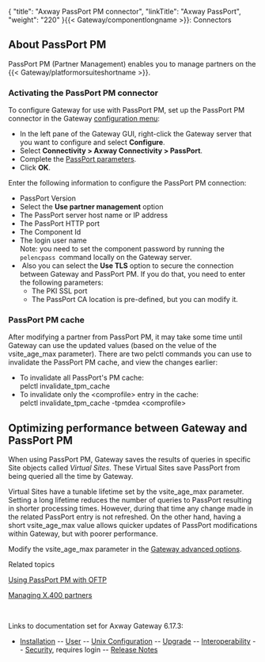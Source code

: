 {
    "title": "Axway PassPort PM connector",
    "linkTitle": "Axway PassPort",
    "weight": "220"
}{{< Gateway/componentlongname  >}}: Connectors

## About PassPort PM

PassPort PM (Partner Management) enables you to manage partners on the {{< Gateway/platformorsuiteshortname  >}}.

### Activating the PassPort PM connector

To configure Gateway for use with PassPort PM, set up the PassPort PM connector in the Gateway [configuration menu](../../configuration_start_here/config_procedure#Configuring_Gateway):

-   In the left pane of the Gateway GUI, right-click the Gateway server that you want to configure and select **Configure**.
-   Select <span style="font-weight: bold;">Connectivity > Axway Connectivity > PassPort</span>.
-   Complete the [PassPort parameters](../../configuration_start_here/config_connectors#olh_connectivity_passport).
-   Click <span style="font-weight: bold;">OK</span>.

Enter the following information to configure the PassPort PM connection:

-   <span class="mc-variable suite_variables.PassPortName variable">PassPort</span> Version
-   Select the **Use partner management** option
-   The <span class="mc-variable suite_variables.PassPortName variable">PassPort</span> server host name or IP address
-   The <span class="mc-variable suite_variables.PassPortName variable">PassPort</span> HTTP port
-   The Component Id
-   The login user name  
    Note: you need to set the component password by running the `pelencpass `command locally on the <span class="mc-variable axway_variables.Component_Short_Name variable">Gateway</span> server.
-    Also you can select the **Use TLS** option to secure the connection between <span class="mc-variable axway_variables.Component_Short_Name variable">Gateway</span> and PassPort PM. If you do that, you need to enter the following parameters:
    -   The PKI SSL port
    -   The <span class="mc-variable suite_variables.PassPortName variable">PassPort</span> CA location is pre-defined, but you can modify it.

<span id="PassPort_PM_cache"></span>

### PassPort PM cache

After modifying a partner from PassPort PM, it may take some time until Gateway can use the updated values (based on the velue of the <span class="code">vsite\_age\_max </span>parameter). There are two <span class="code">pelctl </span>commands you can use to invalidate the PassPort PM cache, and view the changes earlier:

-   <span class="code"></span>To invalidate all PassPort's PM cache:<span class="code">  
    pelctl invalidate\_tpm\_cache </span>  
-   To invalidate only the &lt;comprofile> entry in the cache<span class="code">:  
    pelctl invalidate\_tpm\_cache -tpmdea &lt;comprofile> </span>

## Optimizing performance between Gateway and PassPort PM

When using PassPort PM, Gateway saves the results of queries in specific Site objects called <span style="font-style: italic;">Virtual Sites</span>. These Virtual Sites save PassPort from being queried all the time by Gateway.

Virtual Sites have a tunable lifetime set by the <span class="code">vsite\_age\_max</span> parameter. Setting a long lifetime reduces the number of queries to PassPort resulting in shorter processing times. However, during that time any change made in the related PassPort entry is not refreshed. On the other hand, having a short <span class="code">vsite\_age\_max</span> value allows quicker updates of PassPort modifications within Gateway, but with poorer performance.

Modify the <span class="code">vsite\_age\_max</span> parameter in the [Gateway advanced options](../../configuration_start_here/config_gateway_paras#Advanced_parameters).

Related topics

[Using PassPort PM with OFTP](../../protocols_about/oftp_about/oftp_and_passport_pm)

[Managing X.400 partners](../x400_about/x400_managing_partners)

 

Links to documentation set for Axway Gateway <span class="mc-variable axway_variables.Release_Number variable">6.17.3</span>:

-   [Installation](/bundle/Gateway_6173_InstallationGuide_allOS_en_HTML5/page/Content/start_page.htm) -- [User](/bundle/Gateway_6173_UsersGuide_allOS_en_HTML5/page/Content/start_page.htm) -- [Unix Configuration](/bundle/Gateway_6173_ConfigurationGuide_UNIX_en_HTML5/page/Content/start_page.htm) -- [Upgrade](/bundle/Gateway_6173_UpgradeGuide_allOS_en_HTML5/page/Content/start_page.htm) -- [Interoperability](/bundle/Gateway_6173_InteroperabilityGuide_allOS_en_HTML5/page/Content/start_page.htm) -- [Security](/bundle/Gateway_6173_SecurityGuide_allOS_en_HTML5/page/Content/start_page.htm), requires login -- [Release Notes](/bundle/Gateway_6173_ReleaseNotes_allOS_en_HTML5/page/Content/Gateway_ReleaseNotes_allOS_en.htm)
